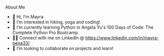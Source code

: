 About Me
- 👋 Hi, I’m Mayra
- 👀 I’m interested in hiking, yoga and coding!
- 🌱 I’m currently learning Python in Angela Yu's 100 Days of Code: The Complete Python Pro Bootcamp.
- 🤞🏽 Connect with me on LinkedIn @ https://www.linkedin.com/in/mayra-pena33/
- 💞️ I’m looking to collaborate on projects and learn!

<!---
mayrapena1324/mayrapena1324 is a ✨ special ✨ repository because its `README.md` (this file) appears on your GitHub profile.
You can click the Preview link to take a look at your changes.
--->
